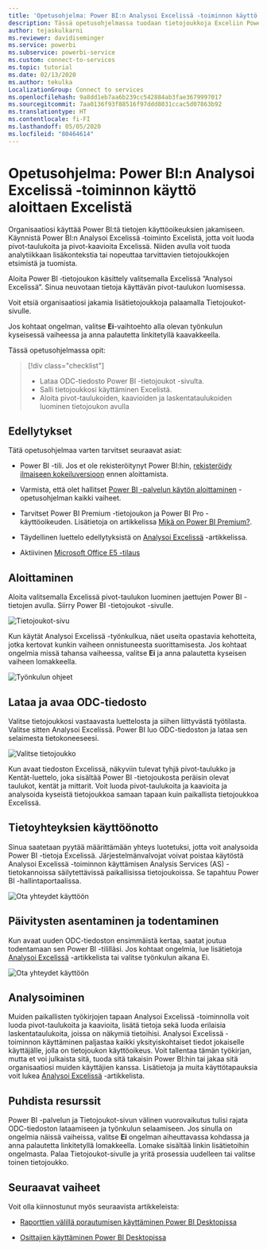 ```yaml
---
title: 'Opetusohjelma: Power BI:n Analysoi Excelissä ‑toiminnon käyttö aloittaen Excelistä'
description: Tässä opetusohjelmassa tuodaan tietojoukkoja Exceliin Power BI -tietojoukot -sivua käyttämällä. Tämä aloitetaan Excelistä.
author: tejaskulkarni
ms.reviewer: davidiseminger
ms.service: powerbi
ms.subservice: powerbi-service
ms.custom: connect-to-services
ms.topic: tutorial
ms.date: 02/13/2020
ms.author: tekulka
LocalizationGroup: Connect to services
ms.openlocfilehash: 9a8dd1eb7aa6b239cc542884ab3fae3679997017
ms.sourcegitcommit: 7aa0136f93f88516f97ddd8031ccac5d07863b92
ms.translationtype: HT
ms.contentlocale: fi-FI
ms.lasthandoff: 05/05/2020
ms.locfileid: "80464614"
---
```

# <a name="tutorial-use-power-bi-analyze-in-excel-starting-in-excel"></a>Opetusohjelma: Power BI:n Analysoi Excelissä ‑toiminnon käyttö aloittaen Excelistä

Organisaatiosi käyttää Power BI:tä tietojen käyttöoikeuksien jakamiseen. Käynnistä Power BI:n Analysoi Excelissä ‑toiminto Excelistä, jotta voit luoda pivot-taulukoita ja pivot-kaavioita Excelissä. Niiden avulla voit tuoda analytiikkaan lisäkontekstia tai nopeuttaa tarvittavien tietojoukkojen etsimistä ja tuomista.

Aloita Power BI ‑tietojoukon käsittely valitsemalla Excelissä ”Analysoi Excelissä”. Sinua neuvotaan tietoja käyttävän pivot-taulukon luomisessa.  

Voit etsiä organisaatiosi jakamia lisätietojoukkoja palaamalla Tietojoukot-sivulle.

Jos kohtaat ongelman, valitse **Ei**-vaihtoehto alla olevan työnkulun kyseisessä vaiheessa ja anna palautetta linkitetyllä kaavakkeella.  

Tässä opetusohjelmassa opit:

> [!div class="checklist"]
> * Lataa ODC-tiedosto Power BI -tietojoukot -sivulta.
> * Salli tietojoukkosi käyttäminen Excelistä.
> * Aloita pivot-taulukoiden, kaavioiden ja laskentataulukoiden luominen tietojoukon avulla

## <a name="prerequisites"></a>Edellytykset

Tätä opetusohjelmaa varten tarvitset seuraavat asiat:

* Power BI -tili. Jos et ole rekisteröitynyt Power BI:hin, [rekisteröidy ilmaiseen kokeiluversioon](https://app.powerbi.com/signupredirect?pbi_source=web) ennen aloittamista.

* Varmista, että olet hallitset [Power BI -palvelun käytön aloittaminen](https://docs.microsoft.com/power-bi/service-get-started) -opetusohjelman kaikki vaiheet.

* Tarvitset Power BI Premium -tietojoukon ja Power BI Pro -käyttöoikeuden. Lisätietoja on artikkelissa [Mikä on Power BI Premium?](https://docs.microsoft.com/power-bi/service-premium-what-is).

* Täydellinen luettelo edellytyksistä on [Analysoi Excelissä](https://docs.microsoft.com/power-bi/service-analyze-in-excel#requirements) -artikkelissa.

* Aktiivinen [Microsoft Office E5 -tilaus](https://www.microsoft.com/microsoft-365/business/office-365-enterprise-e5-business-software?activetab=pivot%3aoverviewtab)

## <a name="get-started"></a>Aloittaminen

Aloita valitsemalla Excelissä pivot-taulukon luominen jaettujen Power BI -tietojen avulla. Siirry Power BI -tietojoukot -sivulle.

![Tietojoukot-sivu](media/service-tutorial-analyze-in-excel/tutorial-analyze-in-excel-01.png)

Kun käytät Analysoi Excelissä -työnkulkua, näet useita opastavia kehotteita, jotka kertovat kunkin vaiheen onnistuneesta suorittamisesta. Jos kohtaat ongelmia missä tahansa vaiheessa, valitse **Ei** ja anna palautetta kyseisen vaiheen lomakkeella.

![Työnkulun ohjeet](media/service-tutorial-analyze-in-excel/tutorial-analyze-in-excel-02.png)

## <a name="download-and-open-the-odc-file"></a>Lataa ja avaa ODC-tiedosto

Valitse tietojoukkosi vastaavasta luettelosta ja siihen liittyvästä työtilasta. Valitse sitten Analysoi Excelissä. Power BI luo ODC-tiedoston ja lataa sen selaimesta tietokoneeseesi.

![Valitse tietojoukko](media/service-tutorial-analyze-in-excel/tutorial-analyze-in-excel-03.png)

Kun avaat tiedoston Excelissä, näkyviin tulevat tyhjä pivot-taulukko ja Kentät-luettelo, joka sisältää Power BI -tietojoukosta peräisin olevat taulukot, kentät ja mittarit. Voit luoda pivot-taulukoita ja kaavioita ja analysoida kyseistä tietojoukkoa samaan tapaan kuin paikallista tietojoukkoa Excelissä.

## <a name="enable-data-connections"></a>Tietoyhteyksien käyttöönotto

Sinua saatetaan pyytää määrittämään yhteys luotetuksi, jotta voit analysoida Power BI -tietoja Excelissä. Järjestelmänvalvojat voivat poistaa käytöstä Analysoi Excelissä -toiminnon käyttämisen Analysis Services (AS) -tietokannoissa säilytettävissä paikallisissa tietojoukoissa. Se tapahtuu Power BI -hallintaportaalissa.

![Ota yhteydet käyttöön](media/service-tutorial-analyze-in-excel/tutorial-analyze-in-excel-04.png)

## <a name="install-updates-and-authenticate"></a>Päivitysten asentaminen ja todentaminen

Kun avaat uuden ODC-tiedoston ensimmäistä kertaa, saatat joutua todentamaan sen Power BI -tililläsi.  Jos kohtaat ongelmia, lue lisätietoja [Analysoi Excelissä](https://docs.microsoft.com/power-bi/service-analyze-in-excel#sign-in-to-power-bi ) -artikkelista tai valitse työnkulun aikana Ei.

![Ota yhteydet käyttöön](media/service-tutorial-analyze-in-excel/tutorial-analyze-in-excel-05.png)

## <a name="analyze-away"></a>Analysoiminen

Muiden paikallisten työkirjojen tapaan Analysoi Excelissä -toiminnolla voit luoda pivot-taulukoita ja kaavioita, lisätä tietoja sekä luoda erilaisia laskentataulukoita, joissa on näkymiä tietoihisi. Analysoi Excelissä -toiminnon käyttäminen paljastaa kaikki yksityiskohtaiset tiedot jokaiselle käyttäjälle, jolla on tietojoukon käyttöoikeus. Voit tallentaa tämän työkirjan, mutta et voi julkaista sitä, tuoda sitä takaisin Power BI:hin tai jakaa sitä organisaatiosi muiden käyttäjien kanssa. Lisätietoja ja muita käyttötapauksia voit lukea [Analysoi Excelissä](https://docs.microsoft.com/power-bi/service-analyze-in-excel#analyze-away) -artikkelista.

## <a name="clean-up-resources"></a>Puhdista resurssit

Power BI -palvelun ja Tietojoukot-sivun välinen vuorovaikutus tulisi rajata ODC-tiedoston lataamiseen ja työnkulun selaamiseen. Jos sinulla on ongelmia näissä vaiheissa, valitse **Ei** ongelman aiheuttavassa kohdassa ja anna palautetta linkitetyllä lomakkeella. Lomake sisältää linkin lisätietoihin ongelmasta. Palaa Tietojoukot-sivulle ja yritä prosessia uudelleen tai valitse toinen tietojoukko.

## <a name="next-steps"></a>Seuraavat vaiheet

Voit olla kiinnostunut myös seuraavista artikkeleista:

* [Raporttien välillä porautumisen käyttäminen Power BI Desktopissa](https://docs.microsoft.com/power-bi/desktop-cross-report-drill-through)

* [Osittajien käyttäminen Power BI Desktopissa](https://docs.microsoft.com/power-bi/visuals/power-bi-visualization-slicers)
